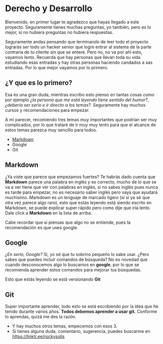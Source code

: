 # Derecho y Desarrollo

Bienvenido, en primer lugar te agradezco que hayas llegado a este proyecto. Seguramente tienes muchas preguntas, yo también, pero es lo mejor, si no hubiera preguntas no hubiera respuestas.

Seguramente andas pensando que terminando de leer todo el proyecto lograrás ser todo un hacker senior que logre entrar al sistema de la parte contraria de tu cliente sin que se entere. Pero no, no va por ahí esto, vayamos lento. Recuerda que hay personas que llevan toda su vida estudiando esas entradas y hay otras personas haciendo candados a sas entradas. Por lo que mejor vayamos por lo primero.

## ¿Y que es lo primero?

Esa es una gran duda, mientras escribo esto pienso en tantas cosas como por ejemplo *¿la persona que me está leyendo tiene sentido del humor?*, *¿debería ser serio e ir directo a los temas?*. Seguramente hay muchos cursos y recomendaciones para empezar.

A mi parecer, recomiendo tres temas muy importantes que podrían ser muy complicados, por lo que trataré de ir muy muy lento para que el alcance de estos temas parezca muy sencillo para todos.

- [Markdown](https://github.com/ruckysolis/derechoydesarrollo/tree/main/markdown)
- Google
- Git

## Markdown 

¿Ya viste que parece que empezamos fuertes? Te habrás dado cuenta que **Markdown** parece una palabra en inglés y es correcto, mucho de lo que se va a ver tiene que ver con palabras en inglés, si no sabes inglés pues nunca es tarde para empezar, no es necesario saber inglés pero vaya que ayudará muchísimo. Markdown es un lenguaje de marcado ligero (sí sí ya sé que otra vez parece algo raro), esto que estás leyendo está siendo escrito en Markdown, se puede explicar super rápido pero como dije que iría lento. Dale click a **Markdown** en la lista de arriba.

Cabe recordar que si piensas que algo no se entiende, pues la recomendación es que uses google. 

 ## Google
 
*¿En serio, Google?* Si, yo sé que tu sobrino pequeño lo sabe usar. ¿Pero sabes que puedes incluir comandos de búsqueda? No es novedad que cuando desconocemos algo lo buscamos en **google**, por lo que se recomienda aprender estos comandos para mejorar tus búsquedas.

Esto que estás leyendo se está versionando **Git**

## Git

Super importante aprender, todo esto se está escribiendo por la idea que he tenido durante varios años. **Todos debemos aprender a usar git.** Conforme lo aprendas, quizá me des la razón.

- Y hay muchos otros temas, empecemos con esos 3.
- Si tienes alguna duda, comentario, sugerencia, puedes buscarme en https://linktr.ee/ruckysolis
